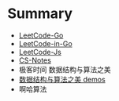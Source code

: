 # Summary

- [LeetCode-Go](https://github.com/halfrost/LeetCode-Go)
- [LeetCode-in-Go](https://github.com/aQuaYi/LeetCode-in-Go)
- [LeetCode-Js](https://github.com/azl397985856/leetcode)
- [CS-Notes](https://github.com/CyC2018/CS-Notes)
- 极客时间 数据结构与算法之美
- [数据结构与算法之美 demos](https://github.com/wangzheng0822/algo)
- 啊哈算法
